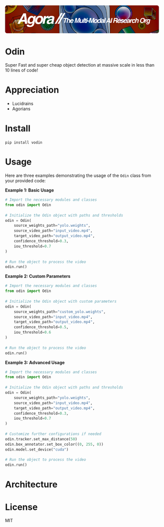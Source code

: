 [![Multi-Modality](agorabanner.png)](https://discord.gg/qUtxnK2NMf)

# Odin
Super Fast and super cheap object detection at massive scale in less than 10 lines of code!

# Appreciation
* Lucidrains
* Agorians


# Install
`pip install vodin`

# Usage

Here are three examples demonstrating the usage of the `Odin` class from your provided code:

**Example 1: Basic Usage**

```python
# Import the necessary modules and classes
from odin import Odin

# Initialize the Odin object with paths and thresholds
odin = Odin(
    source_weights_path="yolo.weights",
    source_video_path="input_video.mp4",
    target_video_path="output_video.mp4",
    confidence_threshold=0.3,
    iou_threshold=0.7
)

# Run the object to process the video
odin.run()
```

**Example 2: Custom Parameters**

```python
# Import the necessary modules and classes
from odin import Odin

# Initialize the Odin object with custom parameters
odin = Odin(
    source_weights_path="custom_yolo.weights",
    source_video_path="input_video.mp4",
    target_video_path="output_video.mp4",
    confidence_threshold=0.5,
    iou_threshold=0.6
)

# Run the object to process the video
odin.run()
```

**Example 3: Advanced Usage**

```python
# Import the necessary modules and classes
from odin import Odin

# Initialize the Odin object with paths and thresholds
odin = Odin(
    source_weights_path="yolo.weights",
    source_video_path="input_video.mp4",
    target_video_path="output_video.mp4",
    confidence_threshold=0.3,
    iou_threshold=0.7
)

# Customize further configurations if needed
odin.tracker.set_max_distance(50)
odin.box_annotator.set_box_color((0, 255, 0))
odin.model.set_device("cuda")

# Run the object to process the video
odin.run()
```


# Architecture

# License
MIT
